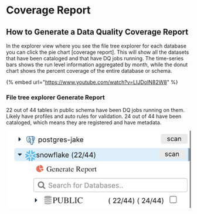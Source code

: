 # Coverage Report

## How to Generate a Data Quality Coverage Report

In the explorer view where you see the file tree explorer for each database you can click the pie chart \[coverage report\].  This will show all the datasets that have been cataloged and that have DQ jobs running.  The time-series bars shows the run level information aggregated by month, while the donut chart shows the percent coverage of the entire database or schema. 

{% embed url="https://www.youtube.com/watch?v=LIJDoIN82W8" %}

### File tree explorer Generate Report

22 out of 44 tables in public schema have been DQ jobs running on them.  Likely have profiles and auto rules for validation.  24 out of 44 have been cataloged, which means they are registered and have metadata.

![](../.gitbook/assets/screen-shot-2021-04-03-at-7.02.23-pm.png)

